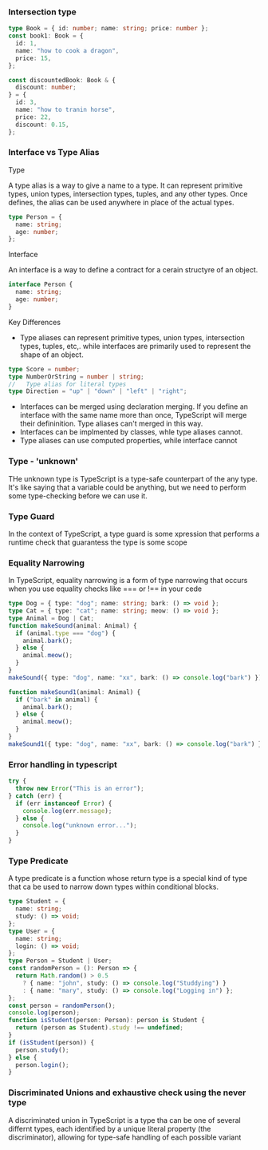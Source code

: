### Intersection type

```ts
type Book = { id: number; name: string; price: number };
const book1: Book = {
  id: 1,
  name: "how to cook a dragon",
  price: 15,
};

const discountedBook: Book & {
  discount: number;
} = {
  id: 3,
  name: "how to tranin horse",
  price: 22,
  discount: 0.15,
};
```

### Interface vs Type Alias

Type

A type alias is a way to give a name to a type. It can represent primitive types, union types, intersection types, tuples, and any other types. Once defines, the alias can be used anywhere in place of the actual types.

```ts
type Person = {
  name: string;
  age: number;
};
```

Interface

An interface is a way to define a contract for a cerain structyre of an object.

```ts
interface Person {
  name: string;
  age: number;
}
```

Key Differences

- Type aliases can represent primitive types, union types, intersection types, tuples, etc,. while interfaces are primarily used to represent the shape of an object.

```ts
type Score = number;
type NumberOrString = number | string;
//   Type alias for literal types
type Direction = "up" | "down" | "left" | "right";
```

- Interfaces can be merged using declaration merging. If you define an interface with the same name more than once, TypeScript will merge their defininition. Type aliases can't merged in this way.
- Interfaces can be implmented by classes, whle type aliases cannot.
- Type aliases can use computed properties, while interface cannot

### Type - 'unknown'

THe unknown type is TypeScript is a type-safe counterpart of the any type. It's like saying that a variable could be anything, but we need to perform some type-checking before we can use it.

### Type Guard

In the context of TypeScript, a type guard is some xpression that performs a runtime check that guarantess the type is some scope

### Equality Narrowing

In TypeScript, equality narrowing is a form of type narrowing that occurs when you use equality checks like === or !== in your cede

```ts
type Dog = { type: "dog"; name: string; bark: () => void };
type Cat = { type: "cat"; name: string; meow: () => void };
type Animal = Dog | Cat;
function makeSound(animal: Animal) {
  if (animal.type === "dog") {
    animal.bark();
  } else {
    animal.meow();
  }
}
makeSound({ type: "dog", name: "xx", bark: () => console.log("bark") });

function makeSound1(animal: Animal) {
  if ("bark" in animal) {
    animal.bark();
  } else {
    animal.meow();
  }
}
makeSound1({ type: "dog", name: "xx", bark: () => console.log("bark") });
```

### Error handling in typescript

```ts
try {
  throw new Error("This is an error");
} catch (err) {
  if (err instanceof Error) {
    console.log(err.message);
  } else {
    console.log("unknown error...");
  }
}
```

### Type Predicate

A type predicate is a function whose return type is a special kind of type that ca be used to narrow down types within conditional blocks.

```ts
type Student = {
  name: string;
  study: () => void;
};
type User = {
  name: string;
  login: () => void;
};
type Person = Student | User;
const randomPerson = (): Person => {
  return Math.random() > 0.5
    ? { name: "john", study: () => console.log("Studdying") }
    : { name: "mary", study: () => console.log("Logging in") };
};
const person = randomPerson();
console.log(person);
function isStudent(person: Person): person is Student {
  return (person as Student).study !== undefined;
}
if (isStudent(person)) {
  person.study();
} else {
  person.login();
}
```

### Discriminated Unions and exhaustive check using the never type

A discriminated union in TypeScript is a type tha can be one of several differnt types, each identified by a unique literal property (the discriminator), allowing for type-safe handling of each possible variant
